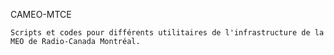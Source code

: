 CAMEO-MTCE

	Scripts et codes pour différents utilitaires de l'infrastructure de la MEO de Radio-Canada Montréal.
